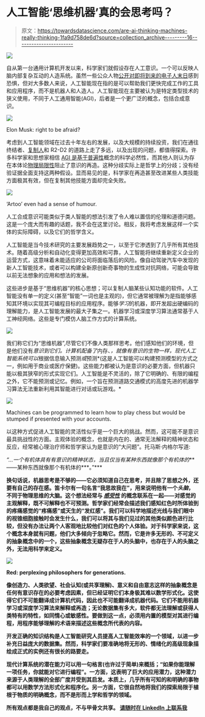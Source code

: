 # 人工智能‘思维机器’真的会思考吗？

> 原文：<https://towardsdatascience.com/are-ai-thinking-machines-really-thinking-1fa9d758de6d?source=collection_archive---------16----------------------->

![](img/d324f24194fd688ffeb9dabfdfb8dd24.png)

自从第一台通用计算机开发以来，科学家们就假设存在人工意识。一个可以反映人脑内部复杂互动的人造系统。虽然一些公众人物[公开对即将到来的电子人末日](https://www.vox.com/future-perfect/2018/11/2/18053418/elon-musk-artificial-intelligence-google-deepmind-openai)感到恐惧，但对大多数人来说，人工智能现在指的是可以帮助我们更快完成工作的工具和应用程序，而不是机器人和人造人。人工智能现在主要被认为是特定类型技术的狭义使用，不同于人工通用智能(AGI)，后者是一个更广泛的概念，包括合成意识。

![](img/81f7e9e6e80b5750ae5ef4123f348f5e.png)

Elon Musk: right to be afraid?

考虑到人工智能领域在过去十年左右的发展，以及大规模的持续投资，我们在通往终结者、[复制人](https://en.wikipedia.org/wiki/Replicant)和 R2-D2 的道路上走了多远，以及出现的问题，都值得探索。许多科学家和思想家相信 [AGI 是基于普遍性](https://aeon.co/essays/how-close-are-we-to-creating-artificial-intelligence)概念的科学必然性，而其他人则认为存在本体论[物理局限性](https://plato.stanford.edu/entries/neuroscience/)阻止了意识的再造。这种分歧实际上是哲学上的分歧；没有经验证据全面支持这两种假设。显而易见的是，科学家在再造甚至改进某些人类技能方面极其有效，但在复制其他技能方面却完全失败。

![](img/d8985e0c0e73260493182102d4fe6efb.png)

‘Artoo’ even had a sense of humour.

人工合成意识可能类似于类人智能的想法引发了令人难以置信的伦理和道德问题。这是一个庞大而有趣的话题，我不会在这里讨论。相反，我将考虑发展这样一个实体的实际障碍，以及它们的哲学含义。

人工智能是当今技术研究的主要发展趋势之一，以至于它渗透到了几乎所有其他技术。随着高级分析和自动化变得更加高效和可靠，人工智能将继续重新定义企业的运营方式，这意味着未能适应的公司将面临落后的风险。像自动驾驶汽车中发现的新人工智能技术，或者可以构建全新原创新奇事物的生成性对抗网络，可能会导致以前无法想象的应用和想法的发展。

这些进步是基于“思维机器”的核心思想；可以复制人脑某些认知功能的软件。人工智能没有单一的定义(甚至“智能”一词也是主观的)，但它通常被理解为是指能够感知其环境以实现其可编程目标的应用程序。能够*学习*的机器，即开发超出硬编码的理解能力，是人工智能发展的最大子集之一。机器学习或深度学习算法通常基于人工神经网络。这些是专门模仿人脑工作方式的计算系统。

![](img/c95810944c986260161c7a8f7ab32605.png)

我们称它们为“思维机器”,尽管它们不像人类那样思考。他们感知他们的环境，但是他们没有*意识到它们。计算机配备了*内存、*，就像有意识的生物一样，现代人工智能系统可以*根据信息输入预测*或*预测*(这是人工智能可以构建预测模型的方式之一，例如用于商业或医疗保健)。这些能力都被认为是意识的必要方面，但机器只能以极其狭窄的形式实现它们。人工智能是不灵活的，除了它明确的、有限的编程之外，它不能预测或记忆。例如，一个旨在预测道路交通模式的高度先进的机器学习算法无法重新利用其智能进行对话或玩游戏。*

![](img/09bc34f76a1313a037e46777a6f7453c.png)

Machines can be programmed to learn how to play chess but would be stumped if presented with your accounts.

以这种方式促进人工智能的灵活性似乎是一个巨大的挑战。然而，这可能不是意识最具挑战性的方面。主观体验的概念，也就是内在的、通常无法解释的精神状态和反应，经常被心理治疗师和哲学家认为是意识的“大问题”。托马斯·内格尔写道:

*“…一个有机体具有有意识的精神状态，当且仅当有某种东西就像那个有机体的***——某种东西就像那个有机体的***。”***

**换句话说，机器思考是不够的——它必须知道自己在思考，并且除了思想之外，还要有自己的存在感。笛卡尔有一句名言“我思故我在”，用来说明他有一个*头脑*，不同于物理思维的大脑。这个想法经常与 [*感受性*](https://en.wikipedia.org/wiki/Qualia) 的概念联系在一起——对感觉的主观解释，既不可解释也不可预测。哲学家们经常会描述我们感知红色时所体验到的疼痛感觉的“疼痛感”或天生的“发红感”。我们可以科学地描述光线与我们眼中的视锥细胞接触时会发生什么，我们可以将其与我们见过的其他类似颜色进行比较，但没有办法让两个人客观地比较他们对红色的个人体验。对于科学家来说，这个概念本身就有问题，他们大多倾向于忽略它。然而，它是许多无形的、不可定义的抽象概念中的一个，这些抽象概念无疑存在于人的头脑中，也存在于人的头脑之外，无法用科学来定义。**

**![](img/db5bdd224b706e0bb1bbf6ef23393d7c.png)**

**Red: perplexing philosophers for generations.**

**像创造力、人类欲望、社会认知(或共享理解)、意义和自由意志这样的抽象概念是任何有意识存在的必要考虑因素，但已经证明它们本身极其难以数学形式化。这使得它们不可能翻译成计算机代码，因此也不可能翻译成机器代码。它们不能用机器学习或深度学习算法来解释或再造；无论数据集有多大，软件都无法理解或获得人类特有的特性，如同情心或敏感性。要做到这一点，必须用内置的模型对其进行编程，用程序能够理解的术语来描述这些概念所代表的内容。**

**开发正确的知识结构是人工智能研究人员提高人工智能效率的一个领域，以进一步补充日益庞大的数据集。然而，科学家们要准确地将无形的、情绪化的高级现象描绘成正式的实例还有很长的路要走。**

**现代计算系统的潜在能力可以用一句格言(也许过于简单)来概括；“如果你能理解一项任务，你就能对它进行编程”。一方面，这表明了巨大的应用潜力，这种潜力来源于人类理解的全部广度并受到其启发。本质上，几乎所有可知的和明确的事物都可以用数学方法形式化和程序化。另一方面，它很自然地将我们的探索局限于植根于物质的明确概念，而不是形而上学和哲学的领域。**

**所有观点都是我自己的观点，不与甲骨文共享。 [请随时在 LinkedIn 上联系我](https://www.linkedin.com/in/mark-ryan101/)**